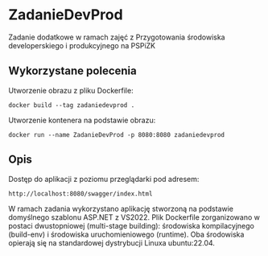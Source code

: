 # ZadanieDevProd

Zadanie dodatkowe w ramach zajęć z Przygotowania środowiska developerskiego i produkcyjnego na PSPiZK

## Wykorzystane polecenia

Utworzenie obrazu z pliku Dockerfile:
```
docker build --tag zadaniedevprod .
```

Utworzenie kontenera na podstawie obrazu:
```
docker run --name ZadanieDevProd -p 8080:8080 zadaniedevprod
```

## Opis

Dostęp do aplikacji z poziomu przeglądarki pod adresem:
```
http://localhost:8080/swagger/index.html
```

W ramach zadania wykorzystano aplikację stworzoną na podstawie domyślnego szablonu ASP.NET z VS2022.
Plik Dockerfile zorganizowano w postaci dwustopniowej (multi-stage building): środowiska kompilacyjnego (build-env) i środowiska uruchomieniowego (runtime).
Oba środowiska opierają się na standardowej dystrybucji Linuxa ubuntu:22.04.
